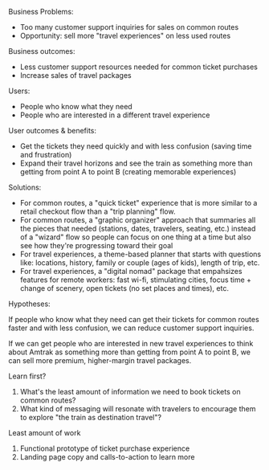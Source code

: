 Business Problems:
- Too many customer support inquiries for sales on common routes
- Opportunity: sell more "travel experiences" on less used routes

Business outcomes:
- Less customer support resources needed for common ticket purchases
- Increase sales of travel packages

Users:
- People who know what they need
- People who are interested in a different travel experience

User outcomes & benefits:
- Get the tickets they need quickly and with less confusion (saving time and frustration)
- Expand their travel horizons and see the train as something more than getting from point A to point B (creating memorable experiences)

Solutions:
- For common routes, a "quick ticket" experience that is more similar to a retail checkout flow than a "trip planning" flow.
- For common routes, a "graphic organizer" approach that summaries all the pieces that needed (stations, dates, travelers, seating, etc.) instead of a "wizard" flow so people can focus on one thing at a time but also see how they're progressing toward their goal
- For travel experiences, a theme-based planner that starts with questions like: locations, history, family or couple (ages of kids), length of trip, etc.
- For travel experiences, a "digital nomad" package that empahsizes features for remote workers: fast wi-fi, stimulating cities, focus time + change of scenery, open tickets (no set places and times), etc.

Hypotheses:

If people who know what they need can get their tickets for common routes faster and with less confusion, we can reduce customer support inquiries.

If we can get people who are interested in new travel experiences to think about Amtrak as something more than getting from point A to point B, we can sell more premium, higher-margin travel packages.

Learn first?

1. What's the least amount of information we need to book tickets on common routes?
2. What kind of messaging will resonate with travelers to encourage them to explore "the train as destination travel"?

Least amount of work
1. Functional prototype of ticket purchase experience
2. Landing page copy and calls-to-action to learn more